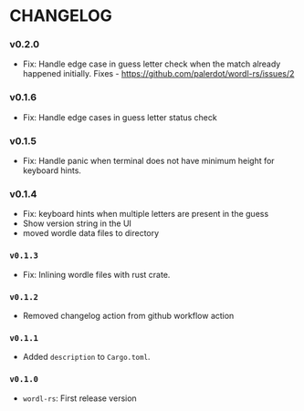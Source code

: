 # CHANGELOG

### v0.2.0
- Fix: Handle edge case in guess letter check when the match already happened initially. Fixes - https://github.com/palerdot/wordl-rs/issues/2

### v0.1.6
- Fix: Handle edge cases in guess letter status check

### v0.1.5
- Fix: Handle panic when terminal does not have minimum height for keyboard hints.

### v0.1.4
- Fix: keyboard hints when multiple letters are present in the guess
- Show version string in the UI
- moved wordle data files to directory

### `v0.1.3`
- Fix: Inlining wordle files with rust crate.

### `v0.1.2`
- Removed changelog action from github workflow action

### `v0.1.1`
- Added `description` to `Cargo.toml`.

### `v0.1.0`
- `wordl-rs`: First release version
